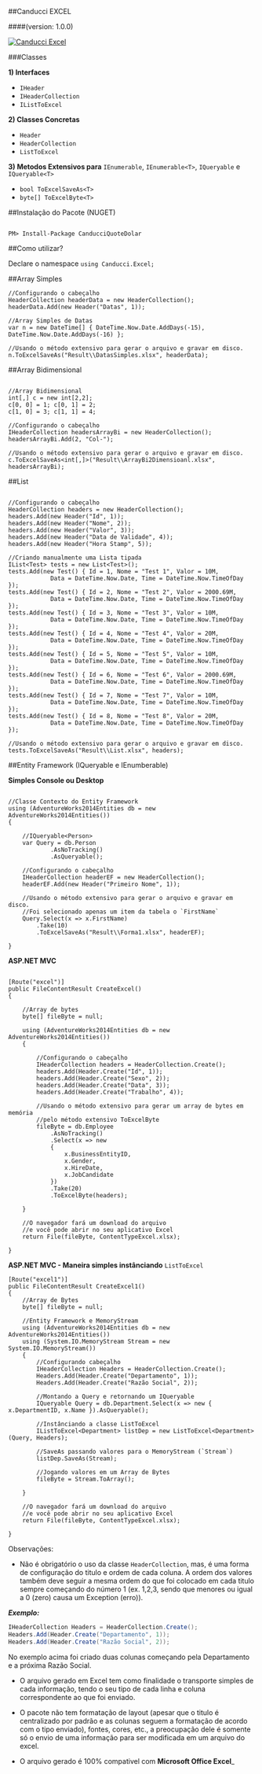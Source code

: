 ##Canducci EXCEL 

####(version: 1.0.0)

[![Canducci Excel](http://i666.photobucket.com/albums/vv25/netdragoon/1446163380_excel_zps5lhqezet.png)](https://www.nuget.org/packages/CanducciQuoteDolar/)

###Classes

__1) Interfaces__

- `IHeader`
- `IHeaderCollection`
- `IListToExcel`

__2) Classes Concretas__

- `Header`
- `HeaderCollection`
- `ListToExcel`

__3) Metodos Extensivos para__ `IEnumerable`, `IEnumerable<T>`, `IQueryable` e `IQueryable<T>`

- `bool ToExcelSaveAs<T>`
- `byte[] ToExcelByte<T>`

##Instalação do Pacote (NUGET)

```Csharp

PM> Install-Package CanducciQuoteDolar

```

##Como utilizar?

Declare o namespace `using Canducci.Excel;` 

##Array Simples

```Csharp
//Configurando o cabeçalho
HeaderCollection headerData = new HeaderCollection();
headerData.Add(new Header("Datas", 1));

//Array Simples de Datas
var n = new DateTime[] { DateTime.Now.Date.AddDays(-15), DateTime.Now.Date.AddDays(-16) };

//Usando o método extensivo para gerar o arquivo e gravar em disco.
n.ToExcelSaveAs("Result\\DatasSimples.xlsx", headerData);

```

##Array Bidimensional

```Csharp

//Array Bidimensional
int[,] c = new int[2,2];
c[0, 0] = 1; c[0, 1] = 2;
c[1, 0] = 3; c[1, 1] = 4;

//Configurando o cabeçalho
IHeaderCollection headersArrayBi = new HeaderCollection();
headersArrayBi.Add(2, "Col-");

//Usando o método extensivo para gerar o arquivo e gravar em disco.
c.ToExcelSaveAs<int[,]>("Result\\ArrayBi2Dimensioanl.xlsx", headersArrayBi);

```

##List

```Csharp

//Configurando o cabeçalho
HeaderCollection headers = new HeaderCollection();                  
headers.Add(new Header("Id", 1));
headers.Add(new Header("Nome", 2));
headers.Add(new Header("Valor", 3));
headers.Add(new Header("Data de Validade", 4));
headers.Add(new Header("Hora Stamp", 5));

//Criando manualmente uma Lista tipada
IList<Test> tests = new List<Test>();
tests.Add(new Test() { Id = 1, Nome = "Test 1", Valor = 10M, 
            Data = DateTime.Now.Date, Time = DateTime.Now.TimeOfDay });
tests.Add(new Test() { Id = 2, Nome = "Test 2", Valor = 2000.69M, 
            Data = DateTime.Now.Date, Time = DateTime.Now.TimeOfDay });
tests.Add(new Test() { Id = 3, Nome = "Test 3", Valor = 10M, 
            Data = DateTime.Now.Date, Time = DateTime.Now.TimeOfDay });
tests.Add(new Test() { Id = 4, Nome = "Test 4", Valor = 20M, 
            Data = DateTime.Now.Date, Time = DateTime.Now.TimeOfDay });
tests.Add(new Test() { Id = 5, Nome = "Test 5", Valor = 10M, 
            Data = DateTime.Now.Date, Time = DateTime.Now.TimeOfDay });
tests.Add(new Test() { Id = 6, Nome = "Test 6", Valor = 2000.69M, 
            Data = DateTime.Now.Date, Time = DateTime.Now.TimeOfDay });
tests.Add(new Test() { Id = 7, Nome = "Test 7", Valor = 10M, 
            Data = DateTime.Now.Date, Time = DateTime.Now.TimeOfDay });
tests.Add(new Test() { Id = 8, Nome = "Test 8", Valor = 20M, 
            Data = DateTime.Now.Date, Time = DateTime.Now.TimeOfDay });

//Usando o método extensivo para gerar o arquivo e gravar em disco.
tests.ToExcelSaveAs("Result\\List.xlsx", headers);

```

##Entity Framework (IQueryable e IEnumberable)

__Simples Console ou Desktop__

```Csharp

//Classe Contexto do Entity Framework
using (AdventureWorks2014Entities db = new AdventureWorks2014Entities())
{

    //IQueryable<Person>   
    var Query = db.Person
            .AsNoTracking()
            .AsQueryable();
    
    //Configurando o cabeçalho
    IHeaderCollection headerEF = new HeaderCollection();
    headerEF.Add(new Header("Primeiro Nome", 1));

    //Usando o método extensivo para gerar o arquivo e gravar em disco.
    //Foi selecionado apenas um item da tabela o `FirstName`
    Query.Select(x => x.FirstName)                    
        .Take(10)
        .ToExcelSaveAs("Result\\Forma1.xlsx", headerEF);

}

```

__ASP.NET MVC__
```Csharp

[Route("excel")]
public FileContentResult CreateExcel()
{

    //Array de bytes
    byte[] fileByte = null;

    using (AdventureWorks2014Entities db = new AdventureWorks2014Entities())
    {

        //Configurando o cabeçalho
        IHeaderCollection headers = HeaderCollection.Create();
        headers.Add(Header.Create("Id", 1));
        headers.Add(Header.Create("Sexo", 2));
        headers.Add(Header.Create("Data", 3));
        headers.Add(Header.Create("Trabalho", 4));

        //Usando o método extensivo para gerar um array de bytes em memória
        //pelo método extensivo ToExcelByte
        fileByte = db.Employee
            .AsNoTracking()
            .Select(x => new
            {
                x.BusinessEntityID,
                x.Gender,
                x.HireDate,
                x.JobCandidate
            })                    
            .Take(20)
            .ToExcelByte(headers);

    }           
    
    //O navegador fará um download do arquivo 
    //e você pode abrir no seu aplicativo Excel
    return File(fileByte, ContentTypeExcel.xlsx);

}

```

__ASP.NET MVC - Maneira simples instânciando__ `ListToExcel`

```Csharp
[Route("excel1")]
public FileContentResult CreateExcel1()
{
    //Array de Bytes
    byte[] fileByte = null;

    //Entity Framework e MemoryStream
    using (AdventureWorks2014Entities db = new AdventureWorks2014Entities())
    using (System.IO.MemoryStream Stream = new System.IO.MemoryStream())            
    {
        //Configurando cabeçalho
        IHeaderCollection Headers = HeaderCollection.Create();
        Headers.Add(Header.Create("Departamento", 1));
        Headers.Add(Header.Create("Razão Social", 2));

        //Montando a Query e retornando um IQueryable
        IQueryable Query = db.Department.Select(x => new { x.DepartmentID, x.Name }).AsQueryable();

        //Instânciando a classe ListToExcel
        IListToExcel<Department> listDep = new ListToExcel<Department>(Query, Headers);

        //SaveAs passando valores para o MemoryStream (`Stream`)
        listDep.SaveAs(Stream);

        //Jogando valores em um Array de Bytes
        fileByte = Stream.ToArray();

    }

    //O navegador fará um download do arquivo 
    //e você pode abrir no seu aplicativo Excel
    return File(fileByte, ContentTypeExcel.xlsx);

}
```
Observações:

- Não é obrigatório o uso da classe `HeaderCollection`, mas, é uma forma de configuração do titulo e ordem de cada coluna. A ordem dos valores também deve seguir a mesma ordem do que foi colocado em cada titulo sempre começando do número 1 (ex. 1,2,3, sendo que menores ou igual a 0 (zero) causa um Exception (erro)).

___Exemplo:___

```csharp
IHeaderCollection Headers = HeaderCollection.Create();
Headers.Add(Header.Create("Departamento", 1));
Headers.Add(Header.Create("Razão Social", 2));
```
No exemplo acima foi criado duas colunas começando pela Departamento e a próxima Razão Social.

- O arquivo gerado em Excel tem como finalidade o transporte simples de cada informação, tendo o seu tipo de cada linha e coluna correspondente ao que foi enviado. 

- O pacote não tem formatação de layout (apesar que o titulo é centralizado por padrão e as colunas seguem a formatação de acordo com o tipo enviado), fontes, cores, etc., a preocupação dele é somente só o envio de uma informação para ser modificada em um arquivo do excel.

- O arquivo gerado é 100% compativel com __Microsoft Office Excel___